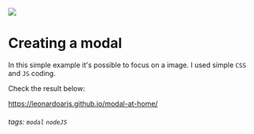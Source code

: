 ![](https://i.imgur.com/i0hrOt1.png)

# Creating a modal

In this simple example it's possible to focus on a image. I used simple `CSS` and `JS` coding.

Check the result below:

https://leonardoarjs.github.io/modal-at-home/

###### tags: `modal` `nodeJS`
